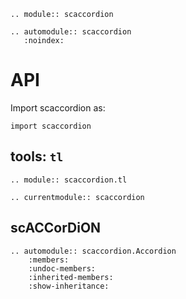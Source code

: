 ```{eval-rst}
.. module:: scaccordion
```

```{eval-rst}
.. automodule:: scaccordion
   :noindex:
```

# API

Import scaccordion as:

```
import scaccordion
```

## tools: `tl`

```{eval-rst}
.. module:: scaccordion.tl
```

```{eval-rst}
.. currentmodule:: scaccordion
```

scACCorDiON
-----

```{eval-rst}
.. automodule:: scaccordion.Accordion
    :members:
    :undoc-members:
    :inherited-members:
    :show-inheritance:
```